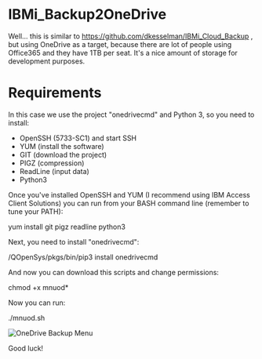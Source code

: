 # IBMi_Backup2OneDrive

Well... this is similar to https://github.com/dkesselman/IBMi_Cloud_Backup , but using OneDrive as a target, because there are lot of people using Office365 and they have 1TB per seat. It's a nice amount of storage for development purposes.

# Requirements

In this case we use the project "onedrivecmd" and Python 3, so you need to install:

* OpenSSH (5733-SC1) and start SSH
* YUM (install the software)
* GIT (download the project)
* PIGZ (compression)
* ReadLine (input data)
* Python3

Once you've installed OpenSSH and YUM (I recommend using IBM Access Client Solutions) you can run from your BASH command line (remember to tune your PATH):

yum install git pigz readline python3

Next, you need to install "onedrivecmd":

/QOpenSys/pkgs/bin/pip3 install onedrivecmd

And now you can download this scripts and change permissions:

chmod +x mnuod*

Now you can run:

./mnuod.sh

![OneDrive Backup Menu](https://github.com/dkesselman/IBMi_Backup2OneDrive/blob/main/IBMi_Backup2OneDrive.png "IBM i Backup to OneDrive - Menu")


Good luck!
